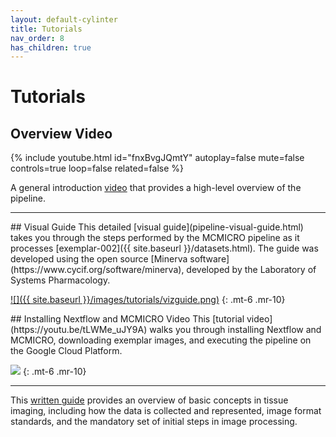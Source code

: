 ```yaml
---
layout: default-cylinter
title: Tutorials
nav_order: 8
has_children: true
---
```


# Tutorials

## Overview Video

{% include youtube.html id="fnxBvgJQmtY" autoplay=false mute=false controls=true loop=false related=false %}

A general introduction [video](https://www.youtube.com/watch?v=fnxBvgJQmtY) that provides a high-level overview of the pipeline.

---

<div class="basic-grid">

<div markdown="1">
## Visual Guide
This detailed [visual guide](pipeline-visual-guide.html) takes you through the steps performed by the MCMICRO pipeline as it processes [exemplar-002]({{ site.baseurl }}/datasets.html). The guide was developed using the open source [Minerva software](https://www.cycif.org/software/minerva), developed by the Laboratory of Systems Pharmacology.

[![]({{ site.baseurl }}/images/tutorials/vizguide.png)](pipeline-visual-guide.html)
{: .mt-6 .mr-10}
</div>

<div markdown="1">
## Installing Nextflow and MCMICRO Video
This [tutorial video](https://youtu.be/tLWMe_uJY9A) walks you through installing Nextflow and MCMICRO, downloading exemplar images, and executing the pipeline on the Google Cloud Platform.

[![](https://img.youtube.com/vi/tLWMe_uJY9A/0.jpg)](https://youtu.be/tLWMe_uJY9A)
{: .mt-6 .mr-10}
</div>

</div><!-- end grid -->

---

This [written guide](basics.html) provides an overview of basic concepts in tissue imaging, including how the data is collected and represented, image format standards, and the mandatory set of initial steps in image processing.
